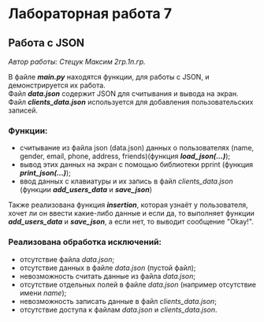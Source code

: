 # __Лабораторная работа 7__

## __Работа с JSON__

_Автор работы: Стецук Максим 2гр.1п.гр._

В файле __*main.py*__ находятся функции, для работы с JSON, и демонстрируется их работа.  
Файл __*data.json*__ содержит JSON для считывания и вывода на экран.
Файл __*clients_data.json*__ используется для добавления пользовательских записей.

### Функции:
- считывание из файла json (data.json) данных о пользователях (name, gender, email, phone, address, friends)(функция __*load_json(...)*__);
- вывод этих данных на экран с помощью библиотеки pprint (функция __*print_json(...)*__);
- ввод данных с клавиатуры и их запись в файл *clients_data.json* (функции __*add_users_data*__ и __*save_json*__)

Также реализована функция __*insertion*__, которая узнаёт у пользователя, хочет ли он ввести какие-либо данные и если да, то выполняет функции __*add_users_data*__ и __*save_json*__, а если нет, то выводит сообщение "Okay!".

### Реализована обработка исключений:
- отсутствие файла *data.json*;
- отсутствие данных в файле *data.json* (пустой файл);
- невозможность считать данные из файла *data.json*;
- отсутствие отдельных полей в файле *data.json* (например отсутствие имени *name*);
- невозможность записать данные в файл *clients_data.json*;
- отсутствие доступа к файлам *data.json* и *clients_data.json*.